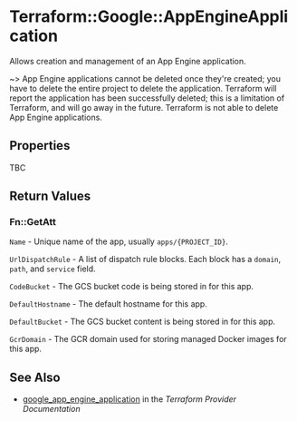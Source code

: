 # Terraform::Google::AppEngineApplication

Allows creation and management of an App Engine application.

~> App Engine applications cannot be deleted once they're created; you have to delete the
   entire project to delete the application. Terraform will report the application has been
   successfully deleted; this is a limitation of Terraform, and will go away in the future.
   Terraform is not able to delete App Engine applications.

## Properties

TBC

## Return Values

### Fn::GetAtt

`Name` - Unique name of the app, usually `apps/{PROJECT_ID}`.

`UrlDispatchRule` - A list of dispatch rule blocks. Each block has a `domain`, `path`, and `service` field.

`CodeBucket` - The GCS bucket code is being stored in for this app.

`DefaultHostname` - The default hostname for this app.

`DefaultBucket` - The GCS bucket content is being stored in for this app.

`GcrDomain` - The GCR domain used for storing managed Docker images for this app.

## See Also

* [google_app_engine_application](https://www.terraform.io/docs/providers/google/r/app_engine_application.html) in the _Terraform Provider Documentation_